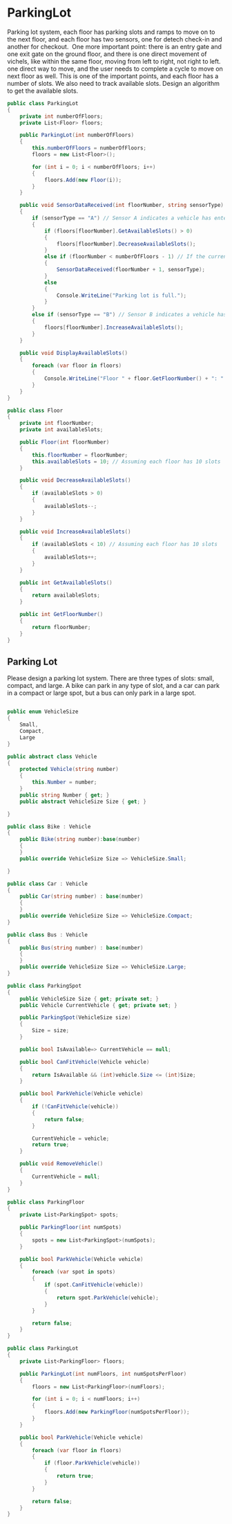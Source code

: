 # ParkingLot

Parking lot system, each floor has parking slots and ramps to move on to the next floor, and each floor has two sensors, one for detech check-in and another for checkout.  One more important point: there is an entry gate and one exit gate on the ground floor, and there is one direct movement of vichels, like within the same floor, moving from left to right, not right to left. one direct way to move, and the user needs to complete a cycle to move on next floor as well. This is one of the important points, and each floor has a number of slots. We also need to track available slots. Design an algorithm to get the available slots. 

```C#
public class ParkingLot
{
    private int numberOfFloors;
    private List<Floor> floors;

    public ParkingLot(int numberOfFloors)
    {
        this.numberOfFloors = numberOfFloors;
        floors = new List<Floor>();

        for (int i = 0; i < numberOfFloors; i++)
        {
            floors.Add(new Floor(i));
        }
    }

    public void SensorDataReceived(int floorNumber, string sensorType)
    {
        if (sensorType == "A") // Sensor A indicates a vehicle has entered a slot
        {
            if (floors[floorNumber].GetAvailableSlots() > 0)
            {
                floors[floorNumber].DecreaseAvailableSlots();
            }
            else if (floorNumber < numberOfFloors - 1) // If the current floor is full, check the next floor
            {
                SensorDataReceived(floorNumber + 1, sensorType);
            }
            else
            {
                Console.WriteLine("Parking lot is full.");
            }
        }
        else if (sensorType == "B") // Sensor B indicates a vehicle has left a slot
        {
            floors[floorNumber].IncreaseAvailableSlots();
        }
    }

    public void DisplayAvailableSlots()
    {
        foreach (var floor in floors)
        {
            Console.WriteLine("Floor " + floor.GetFloorNumber() + ": " + floor.GetAvailableSlots() + " slots available.");
        }
    }
}

public class Floor
{
    private int floorNumber;
    private int availableSlots;

    public Floor(int floorNumber)
    {
        this.floorNumber = floorNumber;
        this.availableSlots = 10; // Assuming each floor has 10 slots
    }

    public void DecreaseAvailableSlots()
    {
        if (availableSlots > 0)
        {
            availableSlots--;
        }
    }

    public void IncreaseAvailableSlots()
    {
        if (availableSlots < 10) // Assuming each floor has 10 slots
        {
            availableSlots++;
        }
    }

    public int GetAvailableSlots()
    {
        return availableSlots;
    }

    public int GetFloorNumber()
    {
        return floorNumber;
    }
}

```

## Parking Lot

Please design a parking lot system. There are three types of slots: small, compact, and large. A bike can park in any type of slot, and a car can park in a compact or large spot, but a bus can only park in a large spot. 

```C#

public enum VehicleSize
{
    Small,
    Compact,
    Large
}

public abstract class Vehicle
{
    protected Vehicle(string number)
    {
        this.Number = number;
    }
    public string Number { get; }
    public abstract VehicleSize Size { get; }

}

public class Bike : Vehicle
{     
    public Bike(string number):base(number)
    {
    }
    public override VehicleSize Size => VehicleSize.Small;

}

public class Car : Vehicle
{
    public Car(string number) : base(number)
    {
    }
    public override VehicleSize Size => VehicleSize.Compact;
}

public class Bus : Vehicle
{
    public Bus(string number) : base(number)
    {
    }
    public override VehicleSize Size => VehicleSize.Large;
}

public class ParkingSpot
{
    public VehicleSize Size { get; private set; }
    public Vehicle CurrentVehicle { get; private set; }

    public ParkingSpot(VehicleSize size)
    {
        Size = size;
    }

    public bool IsAvailable=> CurrentVehicle == null;

    public bool CanFitVehicle(Vehicle vehicle)
    {
        return IsAvailable && (int)vehicle.Size <= (int)Size;
    }

    public bool ParkVehicle(Vehicle vehicle)
    {
        if (!CanFitVehicle(vehicle))
        {
            return false;
        }

        CurrentVehicle = vehicle;
        return true;
    }

    public void RemoveVehicle()
    {
        CurrentVehicle = null;
    }
}

public class ParkingFloor
{
    private List<ParkingSpot> spots;

    public ParkingFloor(int numSpots)
    {
        spots = new List<ParkingSpot>(numSpots);
    }

    public bool ParkVehicle(Vehicle vehicle)
    {
        foreach (var spot in spots)
        {
            if (spot.CanFitVehicle(vehicle))
            {
                return spot.ParkVehicle(vehicle);
            }
        }

        return false;
    }
}

public class ParkingLot
{
    private List<ParkingFloor> floors;

    public ParkingLot(int numFloors, int numSpotsPerFloor)
    {
        floors = new List<ParkingFloor>(numFloors);

        for (int i = 0; i < numFloors; i++)
        {
            floors.Add(new ParkingFloor(numSpotsPerFloor));
        }
    }

    public bool ParkVehicle(Vehicle vehicle)
    {
        foreach (var floor in floors)
        {
            if (floor.ParkVehicle(vehicle))
            {
                return true;
            }
        }

        return false;
    }
}

```
